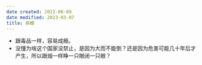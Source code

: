 ```yaml
---
date created: 2022-06-09
date modified: 2023-03-07
title: 槟榔
---
```

- 跟毒品一样，容易成瘾。
- 没懂为啥这个国家没禁止，是因为大而不能倒？还是因为危害可能几十年后才产生，所以跟烟一样睁一只眼闭一只眼？
